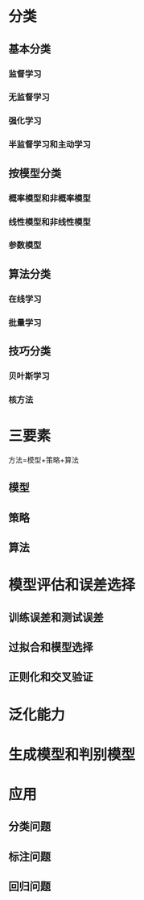 # 分类
## 基本分类
### 监督学习
### 无监督学习
### 强化学习
### 半监督学习和主动学习
## 按模型分类
### 概率模型和非概率模型
### 线性模型和非线性模型
### 参数模型
## 算法分类
### 在线学习
### 批量学习
## 技巧分类
### 贝叶斯学习
### 核方法
# 三要素
方法=模型+策略+算法
## 模型
## 策略
## 算法
# 模型评估和误差选择
## 训练误差和测试误差
## 过拟合和模型选择
## 正则化和交叉验证
# 泛化能力
# 生成模型和判别模型
# 应用
## 分类问题
## 标注问题
## 回归问题

